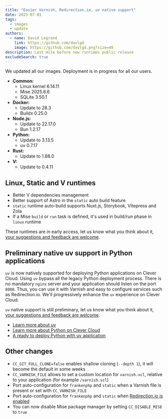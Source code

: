 ```yaml
---
title: "Easier Varnish, Redirection.io, uv native support"
date: 2025-07-01
tags:
  - images
  - update
authors:
  - name: David Legrand
    link: https://github.com/davlgd
    image: https://github.com/davlgd.png?size=40
description: Last mile before new runtimes public release
excludeSearch: true
---
```


We updated all our images. Deployment is in progress for all our users.

* **Common:**
  * Linux kernel 6.14.11
  * Mise 2025.6.6
  * SQLite 3.50.1
* **Docker:**
  * Update to 28.3
  * Buildx 0.25.0
* **Node.js:**
  * Update to 22.17.0
  * Bun 1.2.17
* **Python:**
  * Update to 3.13.5
  * uv 0.7.17
* **Rust:**
  * Update to 1.88.0
* **V:**
  * Update to 0.4.11

## Linux, Static and V runtimes

- Better V dependencies management
- Better support of Astro in the `static` auto build feature
- `static` runtime auto-build supports Nuxt.js, Storybook, Vitepress and Zola
- If a Mise `build` or `run` task is defined, it's used in build/run phase in `linux` runtime

These runtimes are in early access, let us know what you think about it, [your suggestions and feedback are welcome](https://github.com/CleverCloud/Community/discussions/66).

## Preliminary native uv support in Python applications

`uv` is now natively supported for deploying Python applications on Clever Cloud. Using `uv` bypass all the legacy Python deployment process. There is no mandatory `nginx` server and your application should listen on the port `8080`. Thus, you can use it with Varnish and easy to configure services such as Redirection.io. We'll progressively enhance the `uv` experience on Clever Cloud.

`uv` native support is still preliminary, let us know what you think about it, [your suggestions and feedback are welcome](https://github.com/CleverCloud/Community/discussions/67).

- [Learn more about uv](https://docs.astral.sh/uv/)
- [Learn more about Python on Clever Cloud](/developers/doc/applications/python)
- [A ready to deploy Python with uv application](https://github.com/CleverCloud/python-fastapi-uv-example)

## Other changes

- `CC_GIT_FULL_CLONE=false` enables shallow cloning (`--depth 1`), it will become the default in some weeks
- `CC_VARNISH_FILE` allows to set a custom location for `varnish.vcl`, relative to your application (for example `/varnish.vcl`)
- Port auto-configuration for `frankenphp` and `static` when a Varnish file is present or set with `CC_VARNISH_FILE`
- Port auto-configuration for `frankenphp` and `static` when [Redirection.io is enabled](/developers/doc/reference/reference-environment-variables/#redirectionio-support)
- You can now disable Mise package manager by setting `CC_DISABLE_MISE` to `true`
